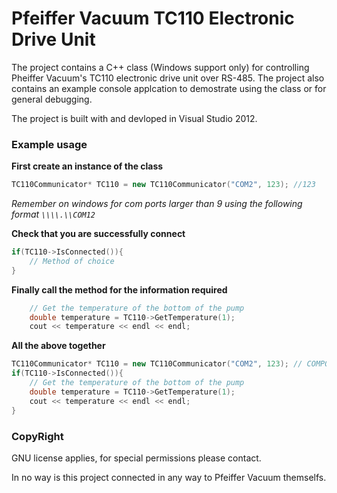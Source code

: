 # Pfeiffer Vacuum TC110 Electronic Drive Unit

The project contains a C++ class (Windows support only) for controlling Pheiffer Vacuum's TC110 electronic drive unit over RS-485. The project also contains an example console applcation to demostrate using the class or for general debugging.

The project is built with and devloped in Visual Studio 2012.

### Example usage
**First create an instance of the class**
```c++
TC110Communicator* TC110 = new TC110Communicator("COM2", 123); //123
```
*Remember on windows for com ports larger than 9 using the following format ```\\\\.\\COM12```*

**Check that you are successfully connect**
```c++
if(TC110->IsConnected()){
	// Method of choice
}
```

**Finally call the method for the information required**
```c++
	// Get the temperature of the bottom of the pump
	double temperature = TC110->GetTemperature(1);
	cout << temperature << endl << endl;
```

**All the above together**
```c++
TC110Communicator* TC110 = new TC110Communicator("COM2", 123); // COMPORT,  TC110 RS-485 ID
if(TC110->IsConnected()){
	// Get the temperature of the bottom of the pump
	double temperature = TC110->GetTemperature(1);
	cout << temperature << endl << endl;
}
```


### CopyRight
GNU license applies, for special permissions please contact.

In no way is this project connected in any way to Pfeiffer Vacuum themselfs.
